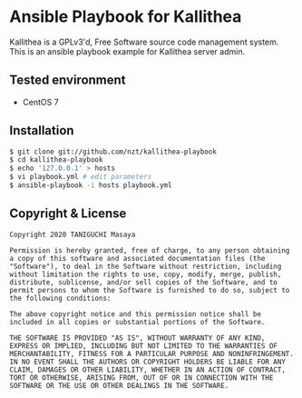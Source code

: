 # Ansible Playbook for Kallithea

Kallithea is a GPLv3'd, Free Software source code management system.
This is an ansible playbook example for Kallithea server admin.

## Tested environment

- CentOS 7

## Installation

```bash
$ git clone git://github.com/nzt/kallithea-playbook
$ cd kallithea-playbook
$ echo '127.0.0.1' > hosts
$ vi playbook.yml # edit parameters
$ ansible-playbook -i hosts playbook.yml
```

## Copyright & License

~~~
Copyright 2020 TANIGUCHI Masaya

Permission is hereby granted, free of charge, to any person obtaining a copy of this software and associated documentation files (the "Software"), to deal in the Software without restriction, including without limitation the rights to use, copy, modify, merge, publish, distribute, sublicense, and/or sell copies of the Software, and to permit persons to whom the Software is furnished to do so, subject to the following conditions:

The above copyright notice and this permission notice shall be included in all copies or substantial portions of the Software.

THE SOFTWARE IS PROVIDED "AS IS", WITHOUT WARRANTY OF ANY KIND, EXPRESS OR IMPLIED, INCLUDING BUT NOT LIMITED TO THE WARRANTIES OF MERCHANTABILITY, FITNESS FOR A PARTICULAR PURPOSE AND NONINFRINGEMENT. IN NO EVENT SHALL THE AUTHORS OR COPYRIGHT HOLDERS BE LIABLE FOR ANY CLAIM, DAMAGES OR OTHER LIABILITY, WHETHER IN AN ACTION OF CONTRACT, TORT OR OTHERWISE, ARISING FROM, OUT OF OR IN CONNECTION WITH THE SOFTWARE OR THE USE OR OTHER DEALINGS IN THE SOFTWARE.
~~~
